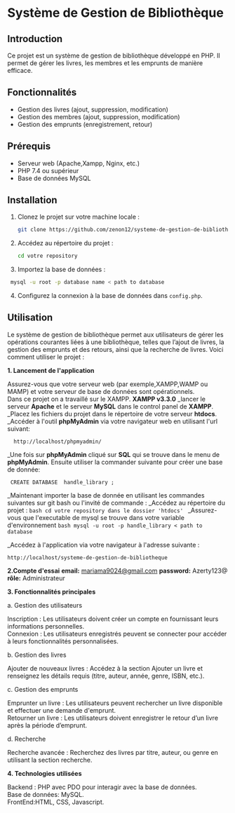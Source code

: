 # Système de Gestion de Bibliothèque

## Introduction

Ce projet est un système de gestion de bibliothèque développé en PHP. Il permet de gérer les livres, les membres et les emprunts de manière efficace.

## Fonctionnalités

- Gestion des livres (ajout, suppression, modification)
- Gestion des membres (ajout, suppression, modification)
- Gestion des emprunts (enregistrement, retour)

## Prérequis

- Serveur web (Apache,Xampp, Nginx, etc.)
- PHP 7.4 ou supérieur
- Base de données MySQL

## Installation

1. Clonez le projet sur votre machine locale :
   ```bash
   git clone https://github.com/zenon12/systeme-de-gestion-de-bibliotheque.git
   ```
2. Accédez au répertoire du projet :
   ```bash
   cd votre repository
   ```
3. Importez la base de données :
  ``` bash
   mysql -u root -p database name < path to database
```

4. Configurez la connexion à la base de données dans `config.php`.

## Utilisation

Le système de gestion de bibliothèque permet aux utilisateurs de gérer les opérations courantes liées à une bibliothèque, 
telles que l’ajout de livres, la gestion des emprunts et des retours, ainsi que la recherche de livres. Voici comment utiliser le projet :

**1. Lancement de l'application**

Assurez-vous que votre serveur web (par exemple,XAMPP,WAMP ou MAMP) et votre serveur de base de données sont opérationnels.  
Dans ce projet on a travaillé sur le XAMPP.
**XAMPP v3.3.0**
_lancer le serveur **Apache** et le serveur **MySQL** dans le control panel de **XAMPP**.<br>
_Placez les fichiers du projet dans le répertoire de votre serveur **htdocs**.<br>
_Accéder à l'outil **phpMyAdmin** via votre navigateur web en utilisant l'url suivant:
```
  http://localhost/phpmyadmin/
```
_Une fois sur **phpMyAdmin** cliqué sur **SQL** qui se trouve dans le menu de **phpMyAdmin**. Ensuite
utiliser la commander suivante pour créer une base de donnée:
```
 CREATE DATABASE  handle_library ;
```
_Maintenant importer la base de donnée en utilisant les commandes suivantes sur git bash ou l'invité de commande :
   _Accédez au répertoire du projet :
       ```bash
       cd votre repository dans le dossier 'htdocs'
      ```
   _Assurez-vous que l'executable de mysql se trouve dans votre variable d'environnement
      ``` bash
        mysql -u root -p handle_library < path to database
      ```


_Accédez à l'application via votre navigateur à l'adresse suivante :

``` 
http://localhost/systeme-de-gestion-de-bibliotheque
``` 

**2.Compte d'essai**
   **email:** mariama9024@gmail.com
   **password:** Azerty123@
   **rôle:** Administrateur

**3. Fonctionnalités principales**

a. Gestion des utilisateurs

Inscription : Les utilisateurs doivent créer un compte en fournissant leurs informations personnelles.<br>
Connexion : Les utilisateurs enregistrés peuvent se connecter pour accéder à leurs fonctionnalités personnalisées.

b. Gestion des livres

Ajouter de nouveaux livres : Accédez à la section Ajouter un livre et renseignez les détails requis (titre, auteur, année, genre, ISBN, etc.).

c. Gestion des emprunts

Emprunter un livre : Les utilisateurs peuvent rechercher un livre disponible et effectuer une demande d'emprunt.<br>
Retourner un livre : Les utilisateurs doivent enregistrer le retour d’un livre après la période d’emprunt.

d. Recherche

Recherche avancée : Recherchez des livres par titre, auteur, ou genre en utilisant la section recherche.

**4. Technologies utilisées**

Backend : PHP avec PDO pour interagir avec la base de données.<br>
Base de données: MySQL.<br>
FrontEnd:HTML, CSS, Javascript.<br>




